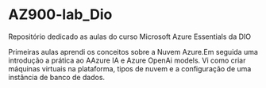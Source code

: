 # AZ900-lab_Dio
Repositório dedicado as aulas do curso Microsoft Azure Essentials da DIO


Primeiras aulas aprendi os conceitos sobre a Nuvem Azure.Em seguida uma introdução a prática ao AAzure IA e Azure OpenAi models.
Vi como criar máquinas virtuais na plataforma, tipos de nuvem e a configuração de uma instância de banco de dados.
